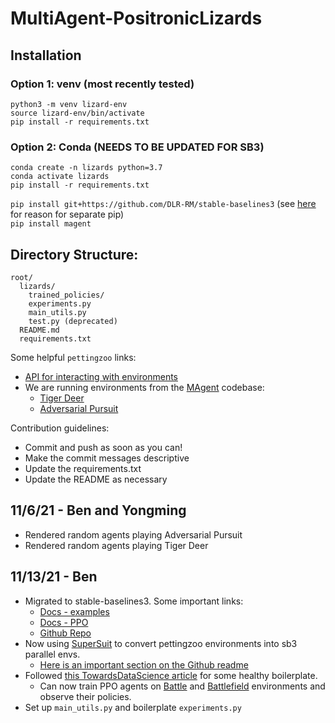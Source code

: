 # MultiAgent-PositronicLizards

## Installation
### Option 1: venv (most recently tested)
```
python3 -m venv lizard-env
source lizard-env/bin/activate
pip install -r requirements.txt
```
### Option 2: Conda (NEEDS TO BE UPDATED FOR SB3)
```conda create -n lizards python=3.7``` <br>
```conda activate lizards```<br>
```pip install -r requirements.txt```<br>
<!-- ```pip install git+https://github.com/hill-a/stable-baselines``` (see [here](https://github.com/hill-a/stable-baselines/issues/849) for reason for separate pip)<br>  -->
```pip install git+https://github.com/DLR-RM/stable-baselines3``` (see [here](https://github.com/hill-a/stable-baselines/issues/849) for reason for separate pip)<br> 
```pip install magent```
 <!-- stable-baselic3nes==2.10.2 -->
<!-- simple-rl==0.811 -->

## Directory Structure:
```
root/
  lizards/
    trained_policies/
    experiments.py
    main_utils.py
    test.py (deprecated)
  README.md
  requirements.txt
```


Some helpful `pettingzoo` links:
* [API for interacting with environments](https://www.pettingzoo.ml/api#interacting-with-environments)
* We are running environments from the [MAgent](https://www.pettingzoo.ml/magent) codebase:
  * [Tiger Deer](https://www.pettingzoo.ml/magent/tiger_deer)
  * [Adversarial Pursuit](https://www.pettingzoo.ml/magent/adversarial_pursuit)


Contribution guidelines:
* Commit and push as soon as you can!
* Make the commit messages descriptive
* Update the requirements.txt
* Update the README as necessary

## 11/6/21 - Ben and Yongming
* Rendered random agents playing Adversarial Pursuit
* Rendered random agents playing Tiger Deer

## 11/13/21 - Ben
* Migrated to stable-baselines3. Some important links:
  * [Docs - examples](https://stable-baselines3.readthedocs.io/en/master/guide/examples.html)
  * [Docs - PPO](https://stable-baselines3.readthedocs.io/en/master/modules/ppo.html)
  * [Github Repo](https://github.com/DLR-RM/stable-baselines3)
* Now using [SuperSuit](https://github.com/Farama-Foundation/SuperSuit) to convert pettingzoo environments into sb3 parallel envs.
  * [Here is an important section on the Github readme](https://github.com/Farama-Foundation/SuperSuit#environment-vectorization)
* Followed [this TowardsDataScience article](https://towardsdatascience.com/multi-agent-deep-reinforcement-learning-in-15-lines-of-code-using-pettingzoo-e0b963c0820b) for some healthy boilerplate.
  * Can now train PPO agents on [Battle](https://www.pettingzoo.ml/magent/battle) and [Battlefield](https://www.pettingzoo.ml/magent/battlefield) environments and observe their policies.
* Set up `main_utils.py` and boilerplate `experiments.py`
